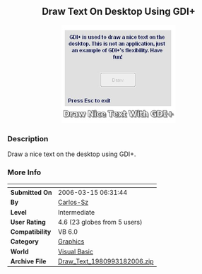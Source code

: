 ﻿<div align="center">

## Draw Text On Desktop Using GDI\+

<img src="PIC2006318229172098.jpg">
</div>

### Description

Draw a nice text on the desktop using GDI+.
 
### More Info
 


<span>             |<span>
---                |---
**Submitted On**   |2006-03-15 06:31:44
**By**             |[Carlos\-Sz](https://github.com/Planet-Source-Code/PSCIndex/blob/master/ByAuthor/carlos-sz.md)
**Level**          |Intermediate
**User Rating**    |4.6 (23 globes from 5 users)
**Compatibility**  |VB 6\.0
**Category**       |[Graphics](https://github.com/Planet-Source-Code/PSCIndex/blob/master/ByCategory/graphics__1-46.md)
**World**          |[Visual Basic](https://github.com/Planet-Source-Code/PSCIndex/blob/master/ByWorld/visual-basic.md)
**Archive File**   |[Draw\_Text\_1980993182006\.zip](https://github.com/Planet-Source-Code/carlos-sz-draw-text-on-desktop-using-gdi__1-64694/archive/master.zip)








